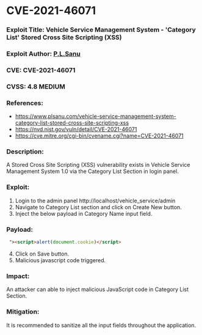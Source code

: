 # CVE-2021-46071

### Exploit Title: Vehicle Service Management System - 'Category List' Stored Cross Site Scripting (XSS)
### Exploit Author: <a href="https://www.plsanu.com">P.L.Sanu</a>
### CVE: CVE-2021-46071
### CVSS: 4.8 MEDIUM
### References: 
- https://www.plsanu.com/vehicle-service-management-system-category-list-stored-cross-site-scripting-xss
- https://nvd.nist.gov/vuln/detail/CVE-2021-46071
- https://cve.mitre.org/cgi-bin/cvename.cgi?name=CVE-2021-46071

### Description:
A Stored Cross Site Scripting (XSS) vulnerability exists in Vehicle Service Management System 1.0 via the Category List Section in login panel.

### Exploit:
1. Login to the admin panel http://localhost/vehicle_service/admin
2. Navigate to Category List section and click on Create New button. 
3. Inject the below payload in Category Name input field.

### Payload:
```html
 "><script>alert(document.cookie)</script>
```

4. Click on Save button.
5. Malicious javascript code triggered.

### Impact:
An attacker can able to inject malicious JavaScript code in Category List Section.

### Mitigation:
It is recommended to sanitize all the input fields throughout the application.
